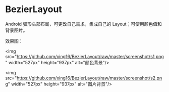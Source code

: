 # BezierLayout
Android 弧形头部布局，可更改自己需求，集成自己的 Layout；可使用颜色值和背景图片。

效果图：<br/>

<img src="https://github.com/xing16/BezierLayout/raw/master/screenshot/s1.png" width="527px" height="937px" alt="颜色背景"/>

<img src="https://github.com/xing16/BezierLayout/raw/master/screenshot/s2.png" width="527px" height="937px" alt="图片背景"/>


